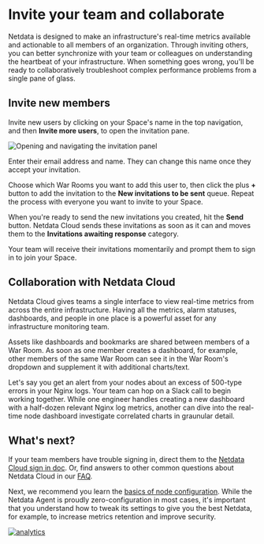 <!--
title: "Invite your team and collaborate"
description: "Invite your SRE, DevOPs, or ITOps teams to Netdata Cloud to give everyone insights into your infrastructure from a single pane of glass."
custom_edit_url: https://github.com/netdata/netdata/edit/master/docs/configure/invite-collaborate.md
-->

# Invite your team and collaborate

Netdata is designed to make an infrastructure's real-time metrics available and actionable to all members of an
organization. Through inviting others, you can better synchronize with your team or colleagues on understanding the
heartbeat of your infrastructure. When something goes wrong, you'll be ready to collaboratively troubleshoot complex
performance problems from a single pane of glass.

## Invite new members

Invite new users by clicking on your Space's name in the top navigation, and then **Invite more users**, to open the
invitation pane.

![Opening and navigating the invitation
panel](https://user-images.githubusercontent.com/1153921/92025596-a618e680-ed14-11ea-9c1f-a61fdcb8aa4e.png)

Enter their email address and name. They can change this name once they accept your invitation.

Choose which War Rooms you want to add this user to, then click the plus **+** button to add the invitation to the
**New invitations to be sent** queue. Repeat the process with everyone you want to invite to your Space.

When you're ready to send the new invitations you created, hit the **Send** button. Netdata Cloud sends these
invitations as soon as it can and moves them to the **Invitations awaiting response** category.

Your team will receive their invitations momentarily and prompt them to sign in to join your Space.

## Collaboration with Netdata Cloud

Netdata Cloud gives teams a single interface to view real-time metrics from across the entire infrastructure. Having all
the metrics, alarm statuses, dashboards, and people in one place is a powerful asset for any infrastructure monitoring
team.

Assets like dashboards and bookmarks are shared between members of a War Room. As soon as one member creates a
dashboard, for example, other members of the same War Room can see it in the War Room's dropdown and supplement it with
additional charts/text.

Let's say you get an alert from your nodes about an excess of 500-type errors in your Nginx logs. Your team can hop on a
Slack call to begin working together. While one engineer handles creating a new dashboard with a half-dozen relevant
Nginx log metrics, another can dive into the real-time node dashboard investigate correlated charts in graunular detail.

## What's next?

If your team members have trouble signing in, direct them to the [Netdata Cloud sign in
doc](https://learn.netdata.cloud/docs/cloud/manage/sign-in). Or, find answers to other common questions about Netdata
Cloud in our [FAQ](https://learn.netdata.cloud/docs/cloud/faq-glossary).

Next, we recommend you learn the [basics of node configuration](/docs/configure/nodes.md). While the Netdata Agent is
proudly zero-configuration in most cases, it's important that you understand how to tweak its settings to give you the
best Netdata, for example, to increase metrics retention and improve security.

[![analytics](https://www.google-analytics.com/collect?v=1&aip=1&t=pageview&_s=1&ds=github&dr=https%3A%2F%2Fgithub.com%2Fnetdata%2Fnetdata&dl=https%3A%2F%2Fmy-netdata.io%2Fgithub%2Fdocs%2Fconfigure%2Finvite-collaborate&_u=MAC~&cid=5792dfd7-8dc4-476b-af31-da2fdb9f93d2&tid=UA-64295674-3)](<>)
